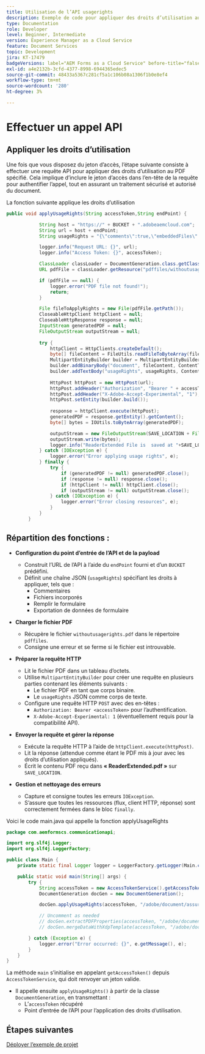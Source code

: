```yaml
---
title: Utilisation de l’API usagerights
description: Exemple de code pour appliquer des droits d’utilisation au PDF fourni
type: Documentation
role: Developer
level: Beginner, Intermediate
version: Experience Manager as a Cloud Service
feature: Document Services
topic: Development
jira: KT-17479
badgeVersions: label="AEM Forms as a Cloud Service" before-title="false"
exl-id: a4e2132b-3cfd-4377-8998-6944365edec5
source-git-commit: 48433a5367c281cf5a1c106b08a1306f1b0e8ef4
workflow-type: tm+mt
source-wordcount: '280'
ht-degree: 3%

---
```


# Effectuer un appel API

## Appliquer les droits d’utilisation

Une fois que vous disposez du jeton d’accès, l’étape suivante consiste à effectuer une requête API pour appliquer des droits d’utilisation au PDF spécifié. Cela implique d’inclure le jeton d’accès dans l’en-tête de la requête pour authentifier l’appel, tout en assurant un traitement sécurisé et autorisé du document.

La fonction suivante applique les droits d’utilisation

```java
public void applyUsageRights(String accessToken,String endPoint) {

            String host = "https://" + BUCKET + ".adobeaemcloud.com";
            String url = host + endPoint;
            String usageRights = "{\"comments\":true,\"embeddedFiles\":true,\"formFillIn\":true,\"formDataExport\":true}";

            logger.info("Request URL: {}", url);
            logger.info("Access Token: {}", accessToken);

            ClassLoader classLoader = DocumentGeneration.class.getClassLoader();
            URL pdfFile = classLoader.getResource("pdffiles/withoutusagerights.pdf");

            if (pdfFile == null) {
                logger.error("PDF file not found!");
                return;
            }

            File fileToApplyRights = new File(pdfFile.getPath());
            CloseableHttpClient httpClient = null;
            CloseableHttpResponse response = null;
            InputStream generatedPDF = null;
            FileOutputStream outputStream = null;
            
            try {
                httpClient = HttpClients.createDefault();
                byte[] fileContent = FileUtils.readFileToByteArray(fileToApplyRights);
                MultipartEntityBuilder builder = MultipartEntityBuilder.create();
                builder.addBinaryBody("document", fileContent, ContentType.create("application/pdf"),fileToApplyRights.getName());
                builder.addTextBody("usageRights", usageRights, ContentType.APPLICATION_JSON);
                
                HttpPost httpPost = new HttpPost(url);
                httpPost.addHeader("Authorization", "Bearer " + accessToken);
                httpPost.addHeader("X-Adobe-Accept-Experimental", "1");
                httpPost.setEntity(builder.build());
                
                response = httpClient.execute(httpPost);
                generatedPDF = response.getEntity().getContent();
                byte[] bytes = IOUtils.toByteArray(generatedPDF);

                outputStream = new FileOutputStream(SAVE_LOCATION + File.separator + "ReaderExtended.pdf");
                outputStream.write(bytes);
                logger.info("ReaderExtended File is  saved at "+SAVE_LOCATION);
            } catch (IOException e) {
                logger.error("Error applying usage rights", e);
            } finally {
                try {
                    if (generatedPDF != null) generatedPDF.close();
                    if (response != null) response.close();
                    if (httpClient != null) httpClient.close();
                    if (outputStream != null) outputStream.close();
                } catch (IOException e) {
                    logger.error("Error closing resources", e);
                }
            }
        }
```

## Répartition des fonctions :



* **Configuration du point d’entrée de l’API et de la payload**
   * Construit l’URL de l’API à l’aide du `endPoint` fourni et d’un `BUCKET` prédéfini.
   * Définit une chaîne JSON (`usageRights`) spécifiant les droits à appliquer, tels que :
      * Commentaires
      * Fichiers incorporés
      * Remplir le formulaire
      * Exportation de données de formulaire

* **Charger le fichier PDF**
   * Récupère le fichier `withoutusagerights.pdf` dans le répertoire `pdffiles`.
   * Consigne une erreur et se ferme si le fichier est introuvable.

* **Préparer la requête HTTP**
   * Lit le fichier PDF dans un tableau d’octets.
   * Utilise `MultipartEntityBuilder` pour créer une requête en plusieurs parties contenant les éléments suivants :
      * Le fichier PDF en tant que corps binaire.
      * Le `usageRights` JSON comme corps de texte.
   * Configure une requête HTTP `POST` avec des en-têtes :
      * `Authorization: Bearer <accessToken>` pour l’authentification.
      * `X-Adobe-Accept-Experimental: 1` (éventuellement requis pour la compatibilité API).

* **Envoyer la requête et gérer la réponse**
   * Exécute la requête HTTP à l’aide de `httpClient.execute(httpPost)`.
   * Lit la réponse (attendue comme étant le PDF mis à jour avec les droits d’utilisation appliqués).
   * Écrit le contenu PDF reçu dans **« ReaderExtended.pdf »** sur `SAVE_LOCATION`.

* **Gestion et nettoyage des erreurs**
   * Capture et consigne toutes les erreurs `IOException`.
   * S’assure que toutes les ressources (flux, client HTTP, réponse) sont correctement fermées dans le bloc `finally`.

Voici le code main.java qui appelle la fonction applyUsageRights

```java
package com.aemformscs.communicationapi;

import org.slf4j.Logger;
import org.slf4j.LoggerFactory;

public class Main {
    private static final Logger logger = LoggerFactory.getLogger(Main.class);

    public static void main(String[] args) {
        try {
            String accessToken = new AccessTokenService().getAccessToken();
            DocumentGeneration docGen = new DocumentGeneration();

            docGen.applyUsageRights(accessToken, "/adobe/document/assure/usagerights");

            // Uncomment as needed
            // docGen.extractPDFProperties(accessToken, "/adobe/document/extract/pdfproperties");
            // docGen.mergeDataWithXdpTemplate(accessToken, "/adobe/document/generate/pdfform");

        } catch (Exception e) {
            logger.error("Error occurred: {}", e.getMessage(), e);
        }
    }
}
```

La méthode `main` s’initialise en appelant `getAccessToken()` depuis `AccessTokenService`, qui doit renvoyer un jeton valide.

* Il appelle ensuite `applyUsageRights()` à partir de la classe `DocumentGeneration`, en transmettant :
   * L’`accessToken` récupéré
   * Point d’entrée de l’API pour l’application des droits d’utilisation.


## Étapes suivantes

[Déployer l’exemple de projet](sample-project.md)
